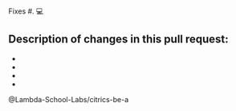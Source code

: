 Fixes #. :computer:


Description of changes in this pull request:
-
-
-
-


-

@Lambda-School-Labs/citrics-be-a
 
